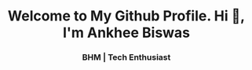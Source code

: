 <h1 align="center">Welcome to My Github Profile. Hi 👋, I'm Ankhee Biswas</h1>
<h3 align="center">BHM | Tech Enthusiast</h3>

